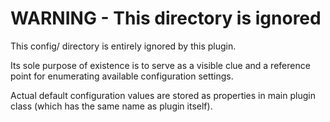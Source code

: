 # WARNING - This directory is ignored



This config/ directory is entirely ignored by this plugin.



Its sole purpose of existence is to serve as a visible clue and a reference
point for enumerating available configuration settings.

Actual default configuration values are stored as properties in main plugin
class (which has the same name as plugin itself).
